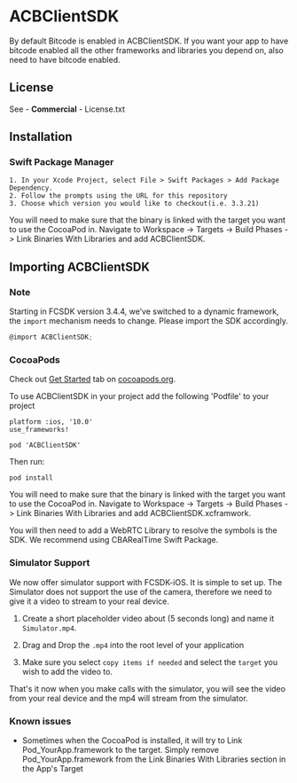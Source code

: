 # ACBClientSDK

By default Bitcode is enabled in ACBClientSDK. If you want your app to have bitcode enabled all the other frameworks and libraries you depend on, also need to have bitcode enabled. 

## License 

 See - **Commercial** - License.txt

## Installation

### Swift Package Manager 
 
    1. In your Xcode Project, select File > Swift Packages > Add Package Dependency.
    2. Follow the prompts using the URL for this repository
    3. Choose which version you would like to checkout(i.e. 3.3.21)

You will need to make sure that the binary is linked with the target you want to use the CocoaPod in.
Navigate to Workspace -> Targets -> Build Phases -> Link Binaries With Libraries and add ACBClientSDK.

## Importing ACBClientSDK

### Note

Starting in FCSDK version 3.4.4, we’ve switched to a dynamic framework, the `import` mechanism needs to change. Please import the SDK accordingly.

```Objective-C
@import ACBClientSDK;
``` 

### CocoaPods

Check out [Get Started](http://cocoapods.org/) tab on [cocoapods.org](http://cocoapods.org/).

To use ACBClientSDK in your project add the following 'Podfile' to your project

    platform :ios, '10.0'
    use_frameworks!

    pod 'ACBClientSDK'

Then run:

    pod install
 
You will need to make sure that the binary is linked with the target you want to use the CocoaPod in.
Navigate to Workspace -> Targets -> Build Phases -> Link Binaries With Libraries and add ACBClientSDK.xcframwork.

You will then need to add a WebRTC Library to resolve the symbols is the SDK. We recommend using CBARealTime Swift Package. 


### Simulator Support
We now offer simulator support with FCSDK-iOS. It is simple to set up. The Simulator does not support the use of the camera, therefore we need to give it a video to stream to your real device.

1. Create a short placeholder video about (5 seconds long) and name it `Simulator.mp4`.

2. Drag and Drop the `.mp4` into the root level of your application 

3. Make sure you select `copy items if needed` and select the `target` you wish to add the video to.

That's it now when you make calls with the simulator, you will see the video from your real device and the mp4 will stream from the simulator. 
 
### Known issues
* Sometimes when the CocoaPod is installed, it will try to Link Pod_YourApp.framework to the target. Simply remove Pod_YourApp.framework from the Link Binaries With Libraries section in the App's Target
